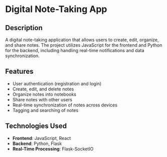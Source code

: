 # Digital Note-Taking App

## Description

A digital note-taking application that allows users to create, edit, organize, and share notes. The project utilizes JavaScript for the frontend and Python for the backend, including handling real-time notifications and data synchronization.

## Features

- User authentication (registration and login)
- Create, edit, and delete notes
- Organize notes into notebooks
- Share notes with other users
- Real-time synchronization of notes across devices
- Tagging and searching of notes

## Technologies Used

- **Frontend**: JavaScript, React
- **Backend**: Python, Flask
- **Real-Time Processing**: Flask-SocketIO
